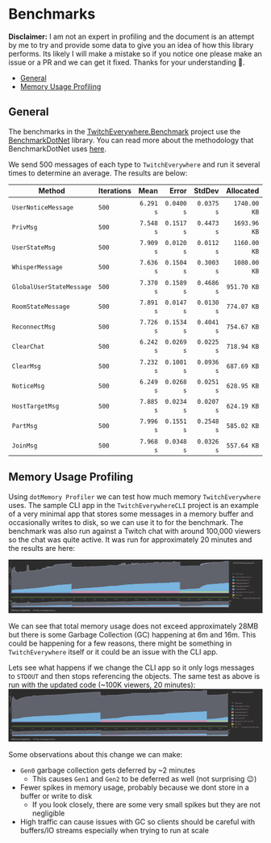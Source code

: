 # Benchmarks
**Disclaimer:** I am not an expert in profiling and the document is an attempt by me to try and provide some data to give you an idea of how this library performs.
Its likely I will make a mistake so if you notice one please make an issue or a PR and we can get it fixed. Thanks for your understanding 🙂.

<!-- TOC -->
* [General](#general)
* [Memory Usage Profiling](#memory-usage-profiling)
<!-- TOC -->

## General
The benchmarks in the [TwitchEverywhere.Benchmark](https://github.com/pureooze/TwitchEverywhere/tree/main/TwitchEverywhere.Benchmark) project use the [BenchmarkDotNet](https://github.com/dotnet/BenchmarkDotNet/tree/master) library. You can read more about the methodology that BenchmarkDotNet uses [here](https://github.com/dotnet/BenchmarkDotNet/tree/master#features).

We send 500 messages of each type to `TwitchEverywhere` and run it several times to determine an average. The results are below:

| Method                   | Iterations |      Mean |      Error |     StdDev |    Allocated |
|--------------------------|------------|----------:|-----------:|-----------:|-------------:|
| `UserNoticeMessage`      | `500`      | `6.291 s` | `0.0400 s` | `0.0375 s` | `1740.00 KB` |
| `PrivMsg`                | `500`      | `7.548 s` | `0.1517 s` | `0.4473 s` | `1693.96 KB` |
| `UserStateMsg`           | `500`      | `7.909 s` | `0.0120 s` | `0.0112 s` | `1160.00 KB` |
| `WhisperMessage`         | `500`      | `7.636 s` | `0.1504 s` | `0.3003 s` | `1080.00 KB` |
| `GlobalUserStateMessage` | `500`      | `7.370 s` | `0.1589 s` | `0.4686 s` |  `951.70 KB` |
| `RoomStateMessage`       | `500`      | `7.891 s` | `0.0147 s` | `0.0130 s` |  `774.07 KB` |
| `ReconnectMsg`           | `500`      | `7.726 s` | `0.1534 s` | `0.4041 s` |  `754.67 KB` |
| `ClearChat`              | `500`      | `6.242 s` | `0.0269 s` | `0.0225 s` |  `718.94 KB` |
| `ClearMsg`               | `500`      | `7.232 s` | `0.1001 s` | `0.0936 s` |  `687.69 KB` |
| `NoticeMsg`              | `500`      | `6.249 s` | `0.0268 s` | `0.0251 s` |  `628.95 KB` |
| `HostTargetMsg`          | `500`      | `7.885 s` | `0.0234 s` | `0.0207 s` |  `624.19 KB` |
| `PartMsg`                | `500`      | `7.996 s` | `0.1551 s` | `0.2548 s` |  `585.02 KB` |
| `JoinMsg`                | `500`      | `7.968 s` | `0.0348 s` | `0.0326 s` |  `557.64 KB` |

## Memory Usage Profiling
Using `dotMemory Profiler` we can test how much memory `TwitchEverywhere` uses. 
The sample CLI app in the `TwitchEverywhereCLI` project is an example of a very minimal app that stores some messages in a memory buffer and occasionally writes to disk, so we can use it to for the benchmark.
The benchmark was also run against a Twitch chat with around 100,000 viewers so the chat was quite active. It was run for approximately 20 minutes and the results are here:

![](images\MemoryUsage.PNG)

We can see that total memory usage does not exceed approximately 28MB but there is some Garbage Collection (GC) happening at 6m and 16m.
This could be happening for a few reasons, there might be something in `TwitchEverywhere` itself or it could be an issue with the CLI app.

Lets see what happens if we change the CLI app so it only logs messages to `STDOUT` and then stops referencing the objects.
The same test as above is run with the updated code (~100K viewers, 20 minutes):
![](images\MemoryUsage-Optimize.PNG)

Some observations about this change we can make:
* `Gen0` garbage collection gets deferred by ~2 minutes
  * This causes `Gen1` and `Gen2` to be deferred as well (not surprising 😉)
* Fewer spikes in memory usage, probably because we dont store in a buffer or write to disk
  * If you look closely, there are some very small spikes but they are not negligible
* High traffic can cause issues with GC so clients should be careful with buffers/IO streams especially when trying to run at scale